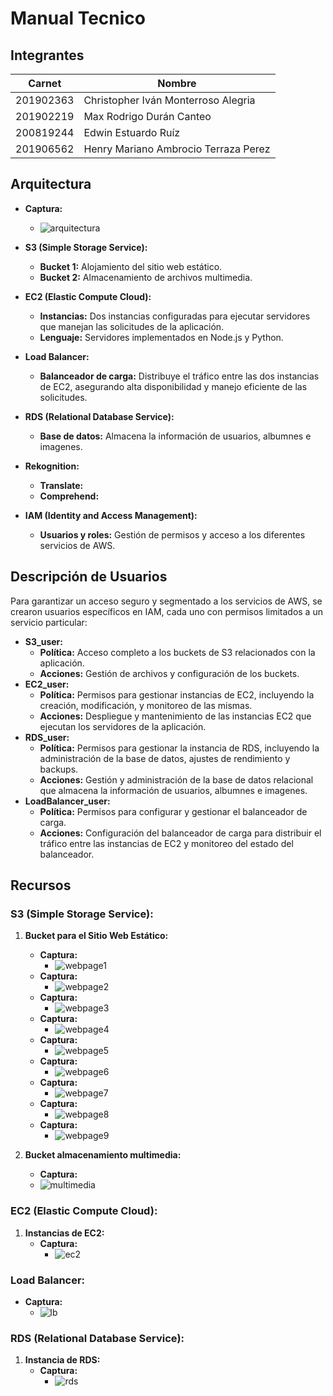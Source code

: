 # Manual Tecnico

## Integrantes

| Carnet     | Nombre                                     |
|------------|--------------------------------------------|
| 201902363  | Christopher Iván Monterroso Alegria        |
| 201902219  | Max Rodrigo Durán Canteo                   |
| 200819244  | Edwin Estuardo Ruíz                        |
| 201906562  | Henry Mariano Ambrocio Terraza Perez       |

## Arquitectura

* **Captura:**
     * ![arquitectura](images/ManualTecnico/arquitectura.png)

* **S3 (Simple Storage Service):**
  * **Bucket 1:** Alojamiento del sitio web estático.
  * **Bucket 2:** Almacenamiento de archivos multimedia.
* **EC2 (Elastic Compute Cloud):**
  * **Instancias:** Dos instancias configuradas para ejecutar servidores que manejan las solicitudes de la aplicación.
  * **Lenguaje:** Servidores implementados en Node.js y Python.
* **Load Balancer:**
  * **Balanceador de carga:** Distribuye el tráfico entre las dos instancias de EC2, asegurando alta disponibilidad y manejo eficiente de las solicitudes.
* **RDS (Relational Database Service):**
  * **Base de datos:** Almacena la información de usuarios, albumnes e imagenes.
* **Rekognition:**
  * **Translate:** 
  * **Comprehend:**
* **IAM (Identity and Access Management):**
  * **Usuarios y roles:** Gestión de permisos y acceso a los diferentes servicios de AWS.


## Descripción de Usuarios

Para garantizar un acceso seguro y segmentado a los servicios de AWS, se crearon usuarios específicos en IAM, cada uno con permisos limitados a un servicio particular:

* **S3\_user:**
  * **Política:** Acceso completo a los buckets de S3 relacionados con la aplicación.
  * **Acciones:** Gestión de archivos y configuración de los buckets.
* **EC2\_user:**
  * **Política:** Permisos para gestionar instancias de EC2, incluyendo la creación, modificación, y monitoreo de las mismas.
  * **Acciones:** Despliegue y mantenimiento de las instancias EC2 que ejecutan los servidores de la aplicación.
* **RDS\_user:**
  * **Política:** Permisos para gestionar la instancia de RDS, incluyendo la administración de la base de datos, ajustes de rendimiento y backups.
  * **Acciones:** Gestión y administración de la base de datos relacional que almacena la información de usuarios, albumnes e imagenes.
* **LoadBalancer\_user:**
  * **Política:** Permisos para configurar y gestionar el balanceador de carga.
  * **Acciones:** Configuración del balanceador de carga para distribuir el tráfico entre las instancias de EC2 y monitoreo del estado del balanceador.


## Recursos

### **S3 (Simple Storage Service):**

1. **Bucket para el Sitio Web Estático:**
   * **Captura:**
     * ![webpage1](images/ManualTecnico/webpage1.png)
   * **Captura:**
     * ![webpage2](images/ManualTecnico/webpage2.png)
   * **Captura:**
     * ![webpage3](images/ManualTecnico/webpage3.png)
   * **Captura:**
     * ![webpage4](images/ManualTecnico/Profile.png)
   * **Captura:**
     * ![webpage5](images/ManualTecnico/updateface.png)
   * **Captura:**
     * ![webpage6](images/ManualTecnico/remove.png)
   * **Captura:**
     * ![webpage7](images/ManualTecnico/albums.png)
   * **Captura:**
     * ![webpage8](images/ManualTecnico/fotos.png)
   * **Captura:**
     * ![webpage9](images/ManualTecnico/visuFoto.png)









2. **Bucket almacenamiento multimedia:**
     * **Captura:**
     * ![multimedia](images/ManualTecnico/multimedia.png)
### **EC2 (Elastic Compute Cloud):**

1. **Instancias de EC2:**
   * **Captura:**
     * ![ec2](images/ManualTecnico/ec2.png)
### **Load Balancer:**
   * **Captura:**
     * ![lb](images/ManualTecnico/lb.png)

### **RDS (Relational Database Service):**

1. **Instancia de RDS:**
   * **Captura:**
     * ![rds](images/ManualTecnico/rds.png)

